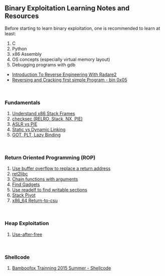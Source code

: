 ## Binary Exploitation Learning Notes and Resources
Before starting to learn binary exploitation, one is recommended to learn at least:
1. C
2. Python
3. x86 Assembly
4. OS concepts (especially virtual memory layout)
5. Debugging programs with gdb

* [Introduction To Reverse Engineering With Radare2](https://www.youtube.com/watch?v=LAkYW5ixvhg&t=669s)
* [Reversing and Cracking first simple Program - bin 0x05](https://www.youtube.com/watch?v=VroEiMOJPm8)

<br>

### Fundamentals
1. [Understand x86 Stack Frames](https://github.com/aesophor/pwnnn/tree/master/labs/lab00-x86-stack-frame-tracing)
2. [checksec (RELRO, Stack, NX, PIE)](https://github.com/aesophor/pwnnn/tree/master/rop-emporium/1-split)
3. [ASLR vs PIE](https://github.com/aesophor/pwnnn/tree/master/rop-emporium/1-split)
4. [Static vs Dynamic Linking](https://github.com/aesophor/pwnnn/tree/master/rop-emporium/2-callme)
5. [GOT, PLT, Lazy Binding](https://github.com/aesophor/pwnnn/tree/master/rop-emporium/2-callme)

<br>

### Return Oriented Programming (ROP)
1. [Use buffer overflow to replace a return address](https://github.com/aesophor/pwnnn/tree/master/rop-emporium/0-ret2win)
2. [ret2libc](https://github.com/aesophor/pwnnn/blob/master/picoctf-2018/got-2-learn-libc/exploit.py)
3. [Chain functions with arguments](https://github.com/aesophor/pwnnn/tree/master/rop-emporium/2-callme#结论)
4. [Find Gadgets](https://github.com/aesophor/pwnnn/tree/master/rop-emporium/3-write4#rop-gadgets)
5. [Use readelf to find writable sections](https://github.com/aesophor/pwnnn/tree/master/rop-emporium/3-write4#pwn)
6. [Stack Pivot](https://github.com/satan1sm/pwnnn/tree/master/rop-emporium/6-pivot#stack-pivot)
7. [x86_64 Return-to-csu](https://github.com/satan1sm/pwnnn/tree/master/rop-emporium/7-ret2csu#return-to-csu)

<br>

### Heap Exploitation
1. [Use-after-free](https://github.com/aesophor/pwnnn/tree/master/pwnable.kr/0x10-uaf)

<br>

### Shellcode
1. [Bamboofox Trainning 2015 Summer - Shellcode](https://www.youtube.com/watch?v=auv-64HUBw8)
